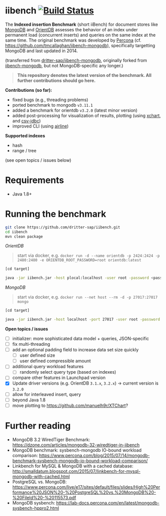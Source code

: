 iibench [![Build Status](https://travis-ci.com/dritter-sap/iibench.svg?branch=master)](https://travis-ci.com/dritter-sap/iibench)
===============

The **Indexed insertion Benchmark** (short iiBench) for document stores like [MongoDB](https://www.mongodb.com/) and [OrientDB](https://orientdb.org/) assesses the behavior of an index under permanent load (concurrent inserts) and queries on the same index at the same time.
The original benchmark was developed by [Percona](https://www.percona.com/) (cf. https://github.com/tmcallaghan/iibench-mongodb), specifically targetting MongoDB and last updated in 2014.

(transferred from [dritter-sap/iibench-mongodb](https://github.com/dritter-sap/iibench-mongodb), originally forked from [iibench-mongodb](https://github.com/tmcallaghan/iibench-mongodb), but not MongoDB-specific any longer.)

> **This repository denotes the latest version of the benchmark. All further contributions should go here.**

**Contributions (so far):**
* fixed bugs (e.g., threading problems)
* ported benchmark to mongodb `v3.11.1`
* added a benchmark for orientdb `v3.2.0` (latest minor version)
* added post-processing for visualization of results, plotting (using [xchart](https://github.com/knowm/XChart), and [csv-jdbc](http://csvjdbc.sourceforge.net/doc.html))
* improved CLI (using [airline](https://github.com/airlift/airline))

**Supported indexes**

- hash
- range / tree

(see open topics / issues below)

Requirements
=====================

* Java 1.8+
<!---* The MongoDB Java driver must exist and be in the CLASSPATH, as in "export CLASSPATH=/home/tcallaghan/java_goodies/mongo-2.11.4.jar:.". If you don't already have the MongoDB Java driver, then execute the following two commands:

```bash
wget http://central.maven.org/maven2/org/mongodb/mongo-java-driver/2.11.4/mongo-java-driver-2.11.4.jar
export CLASSPATH=$PWD/mongo-java-driver-2.11.4.jar:$CLASSPATH

```

* This example assumes that you already have a MongoDB server running on the same machine as the iiBench client application.
* You can connect a different server or port by editing the run.simple.bash script. -->


Running the benchmark
=====================

<!---#In the default configuration the benchmark will run for 1 hour, or 100 million inserts, whichever comes first.-->

```bash
git clone https://github.com/dritter-sap/iibench.git
cd iibench
mvn clean package

```

<!---*[optionally edit run.simple.bash to modify the benchmark behavior]*-->

*OrientDB*

> start via docker, e.g. `docker run -d --name orientdb -p 2424:2424 -p 2480:2480 -e ORIENTDB_ROOT_PASSWORD=root orientdb:latest`

```bash 
[cd target]

java -jar iibench.jar -host plocal:localhost -user root -password <password> -maxRows 1000000 -numDocsPerInsert 1000 -queryNumDocsBegin 1000000 -numWriterThreads 1 -numQueryThreads 1 -dbType orientdb

```

*MongoDB*

> start via docker, e.g. `docker run --net host --rm -d -p 27017:27017 mongo`

```bash
[cd target]

java -jar iibench.jar -host localhost -port 27017 -user root -password <password> -maxRows 1000000 -numDocsPerInsert 1000 -queryNumDocsBegin 100000 -numWriterThreads 1 -numQueryThreads 1 -dbType mongodb
```

**Open topics / issues**

- [ ] initializer: more sophisticated data model + queries, JSON-specific
- [ ] fix multi-threading
- [ ] add an optional padding field to increase data set size quickly
  - [ ] user defined size
  - [ ] user defined compressible amount
- [ ] additional query workload features
  - [ ] randomly select query type (based on indexes)
- [ ] compare other features in Launchpad version
- [x] Update driver versions (e.g. OrientDB `3.1.x`, `3.2.x`) -> current version is `3.2.0`
- [ ] allow for interleaved insert, query
- [ ] beyond Java 1.8
- [ ] move plotting to https://github.com/manuelh9r/XTChart?

Further reading
===============

* MongoDB 3.2 WiredTiger Benchmark: https://dzone.com/articles/mongodb-32-wiredtiger-in-iibench
* MongoDB benchmark: sysbench-mongodb IO-bound workload comparison: https://www.percona.com/blog/2015/07/14/mongodb-benchmark-sysbench-mongodb-io-bound-workload-comparison/
* Linkbench for MySQL & MongoDB with a cached database: http://smalldatum.blogspot.com/2015/07/linkbench-for-mysql-mongodb-with-cached.html
* PostgreSQL vs. MongoDB: https://www.percona.com/live/e17/sites/default/files/slides/High%20Performance%20JSON%20-%20PostgreSQL%20vs.%20MongoDB%20-%20FileId%20-%20115573.pdf
* MongoDB sysbench: https://lab-docs.percona.com/en/latest/mongodb-sysbench-hppro2.html
